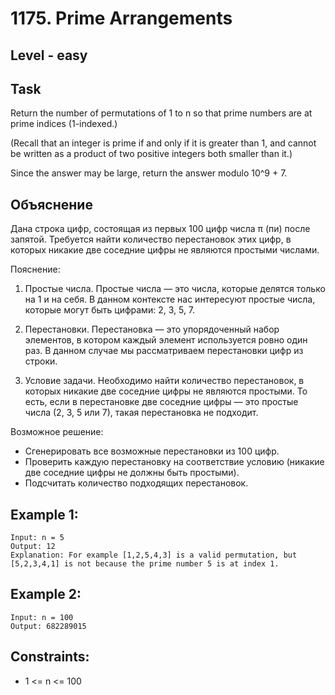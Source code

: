 # 1175. Prime Arrangements


## Level - easy


## Task
Return the number of permutations of 1 to n so that prime numbers are at prime indices (1-indexed.)

(Recall that an integer is prime if and only if it is greater than 1, and cannot be written as a product of two positive integers both smaller than it.)

Since the answer may be large, return the answer modulo 10^9 + 7.


## Объяснение
Дана строка цифр, состоящая из первых 100 цифр числа π (пи) после запятой. 
Требуется найти количество перестановок этих цифр, в которых никакие две соседние цифры не являются простыми числами.

Пояснение:
1. Простые числа. 
Простые числа — это числа, которые делятся только на 1 и на себя. 
В данном контексте нас интересуют простые числа, которые могут быть цифрами: 2, 3, 5, 7.

2. Перестановки.
Перестановка — это упорядоченный набор элементов, в котором каждый элемент используется ровно один раз. 
В данном случае мы рассматриваем перестановки цифр из строки.

3. Условие задачи. 
Необходимо найти количество перестановок, в которых никакие две соседние цифры не являются простыми. 
То есть, если в перестановке две соседние цифры — это простые числа (2, 3, 5 или 7), такая перестановка не подходит.

Возможное решение:
- Сгенерировать все возможные перестановки из 100 цифр.
- Проверить каждую перестановку на соответствие условию (никакие две соседние цифры не должны быть простыми).
- Подсчитать количество подходящих перестановок.


## Example 1:
```
Input: n = 5
Output: 12
Explanation: For example [1,2,5,4,3] is a valid permutation, but [5,2,3,4,1] is not because the prime number 5 is at index 1.
```


## Example 2:
```
Input: n = 100
Output: 682289015
```


## Constraints:
- 1 <= n <= 100